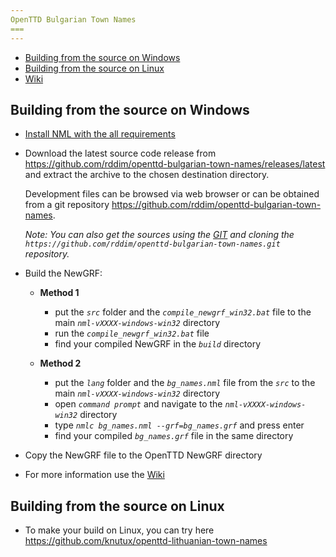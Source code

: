 ```yaml
---
OpenTTD Bulgarian Town Names
===
---
```

 * [Building from the source on Windows](#building-from-the-source-on-windows)
 * [Building from the source on Linux](#building-from-the-source-on-linux)
 * [Wiki](../../wiki/)

Building from the source on Windows
---
* [Install NML with the all requirements](http://newgrf-specs.tt-wiki.net/wiki/NML:Getting_started)
* Download the latest source code release from
<https://github.com/rddim/openttd-bulgarian-town-names/releases/latest>
and extract the archive to the chosen destination directory.

    Development files can be browsed via web browser or can be obtained
    from a git repository <https://github.com/rddim/openttd-bulgarian-town-names>.

    *Note: You can also get the sources using the
    [GIT](http://git-scm.com/book/en/Getting-Started-Installing-Git) and
    cloning the `https://github.com/rddim/openttd-bulgarian-town-names.git` repository.*

* Build the NewGRF:  
   * **Method 1**
     * put the *`src`* folder and the *`compile_newgrf_win32.bat`* file to the main *`nml-vXXXX-windows-win32`* directory
     * run the *`compile_newgrf_win32.bat`* file
     * find your compiled NewGRF in the *`build`* directory
   
   * **Method 2**
     * put the *`lang`* folder and the *`bg_names.nml`* file from the *`src`* to the main *`nml-vXXXX-windows-win32`* directory
     * open *`command prompt`* and navigate to the *`nml-vXXXX-windows-win32`* directory
     * type *`nmlc bg_names.nml --grf=bg_names.grf`* and press enter
     * find your compiled *`bg_names.grf`* file in the same directory

* Copy the NewGRF file to the OpenTTD NewGRF directory
* For more information use the [Wiki](../../wiki/)

Building from the source on Linux
---
* To make your build on Linux, you can try here https://github.com/knutux/openttd-lithuanian-town-names
